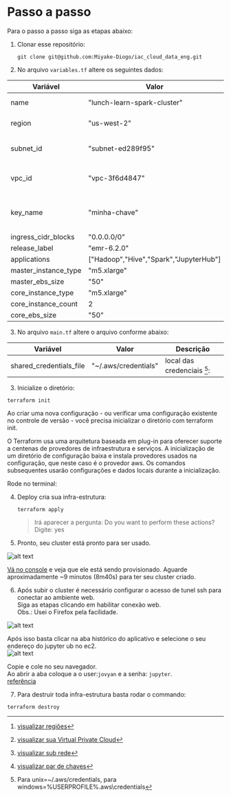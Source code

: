 # Passo a passo
Para o passo a passo siga as etapas abaixo:


1. Clonar esse repositório:

    ```git clone git@github.com:Miyake-Diogo/iac_cloud_data_eng.git```

2. No arquivo ```variables.tf``` altere os seguintes dados:

| Variável                    | Valor                                    |  Descrição                                 | 
| -------------               | -------------                            |  -------------                             |
| name                        | "lunch-learn-spark-cluster"              |   nome do cluster                          |
| region                      | "us-west-2"                              |   regiões na AWS [^2]                      |
| subnet_id                   | "subnet-ed289f95"                        |   informar sua sub-rede id [^3]:           |
| vpc_id                      | "vpc-3f6d4847"                           |   informar sua vpc id [^4]:                |
| key_name                    | "minha-chave"                            |   informar seu par de chaves [^5]:         |
| ingress_cidr_blocks         | "0.0.0.0/0"                              |                                            |
| release_label               | "emr-6.2.0"                              |                                            |
| applications                | ["Hadoop","Hive","Spark","JupyterHub"]   |                                            |
| master_instance_type        | "m5.xlarge"                              |                                            |
| master_ebs_size             | "50"                                     |                                            |
| core_instance_type          | "m5.xlarge"                              |                                            |
| core_instance_count         | 2                                        |                                            |
| core_ebs_size               | "50"                                     |                                            |

[^2]: [visualizar regiões](https://docs.aws.amazon.com/pt_br/AWSEC2/latest/UserGuide/using-regions-availability-zones.html#concepts-available-regions)
[^3]: [visualizar sua Virtual Private Cloud](https://docs.aws.amazon.com/pt_br/vpc/latest/userguide/default-vpc.html#view-default-vpc)
[^4]: [visualizar sub rede](https://docs.aws.amazon.com/pt_br/vpc/latest/userguide/working-with-vpcs.html#view-subnet)
[^5]: [visualizar par de chaves](https://docs.aws.amazon.com/emr/latest/ManagementGuide/emr-plan-access-ssh.html)

3. No arquivo ```main.tf``` altere o arquivo conforme abaixo:

| Variável                    | Valor                                    |  Descrição                                 | 
| -------------               | -------------                            |  -------------                             |
| shared_credentials_file     | "~/.aws/credentials"                     |   local das credenciais [^6]:              |


[^6]: Para unix=~/.aws/credentials, para windows=%USERPROFILE%\.aws\credentials 


3. Inicialize o diretório:

```terraform init```

Ao criar uma nova configuração - ou verificar uma configuração existente no controle de versão - você precisa inicializar o diretório com terraform init.

O Terraform usa uma arquitetura baseada em plug-in para oferecer suporte a centenas de provedores de infraestrutura e serviços. A inicialização de um diretório de configuração baixa e instala provedores usados ​​na configuração, que neste caso é o provedor aws. Os comandos subsequentes usarão configurações e dados locais durante a inicialização.

Rode no terminal:

4. Deploy cria sua infra-estrutura:

    ```terraform apply```

    > Irá aparecer a pergunta: Do you want to perform these actions?
    > Digite: yes

5. Pronto, seu cluster está pronto para ser usado. 

![alt text](resources/terraform-finish.png "Script criando cluster")

[Vá no console](https://us-west-2.console.aws.amazon.com/elasticmapreduce/home?region=us-west-2#) e veja que ele está sendo provisionado. Aguarde aproximadamente ~9 minutos (8m40s) para ter seu cluster criado.


6. Após subir o cluster é necessário configurar o acesso de tunel ssh para conectar ao ambiente web.  
Siga as etapas clicando em habilitar conexão web.  
Obs.: Usei o Firefox pela facilidade.  

![alt text](resources/habilitar-conexao-web.png "Habilitar conexão da web")


Após isso basta clicar na aba histórico do aplicativo e selecione o seu endereço do jupyter ub no ec2.  
![alt text](resources/jupyterhub.png "Usar o Jupyterhub")

Copie e cole no seu navegador.  
Ao abrir a aba coloque a o user:`jovyan` e a senha: `jupyter`.  
[referência](https://docs.aws.amazon.com/emr/latest/ReleaseGuide/emr-jupyterhub-user-access.html)


7. Para destruir toda infra-estrutura basta rodar o commando:

```terraform destroy```

